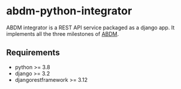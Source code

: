 # abdm-python-integrator

ABDM integrator is a REST API service packaged as a django app. 
It implements all the three milestones of [ABDM](https://sandbox.abdm.gov.in/abdm-docs/getting-started).

## Requirements

- python >= 3.8
- django >= 3.2
- djangorestframework >= 3.12
